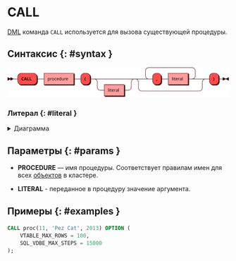 # CALL 

[DML](dml.md) команда `CALL` используется для вызова существующей процедуры.

## Синтаксис {: #syntax }

![CALL](../../images/ebnf/call.svg)

### Литерал  {: #literal }

<details><summary>Диаграмма</summary><p>
![Literal](../../images/ebnf/literal.svg)
</p></details>

## Параметры {: #params }

* **PROCEDURE** — имя процедуры. Соответствует правилам имен для всех [объектов](object.md)
  в кластере.

* **LITERAL** - переданное в процедуру значение аргумента.

## Примеры  {: #examples }

```sql
CALL proc(11, 'Pez Cat', 2013) OPTION (
    VTABLE_MAX_ROWS = 100,
    SQL_VDBE_MAX_STEPS = 15000
);
```
